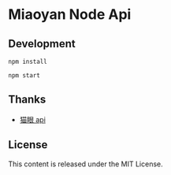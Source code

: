 # Miaoyan Node Api

## Development

```
npm install

npm start
```

## Thanks
- [猫眼 api](http://www.jianshu.com/p/9855610eb1d4)

## License

This content is released under the MIT License.
